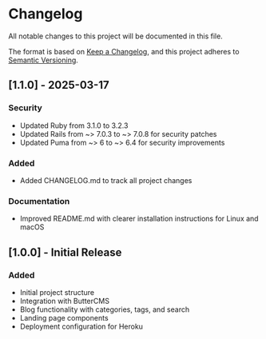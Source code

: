 # Changelog
All notable changes to this project will be documented in this file.

The format is based on [Keep a Changelog](https://keepachangelog.com/en/1.0.0/),
and this project adheres to [Semantic Versioning](https://semver.org/spec/v2.0.0.html).

## [1.1.0] - 2025-03-17
### Security
- Updated Ruby from 3.1.0 to 3.2.3
- Updated Rails from ~> 7.0.3 to ~> 7.0.8 for security patches
- Updated Puma from ~> 6 to ~> 6.4 for security improvements

### Added
- Added CHANGELOG.md to track all project changes

### Documentation
- Improved README.md with clearer installation instructions for Linux and macOS

## [1.0.0] - Initial Release
### Added
- Initial project structure
- Integration with ButterCMS
- Blog functionality with categories, tags, and search
- Landing page components
- Deployment configuration for Heroku